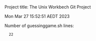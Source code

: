 Project title: The Unix Workbech Git Project

Mon Mar 27 15:52:51 AEDT 2023


Number of guessinggame.sh lines:


      22
